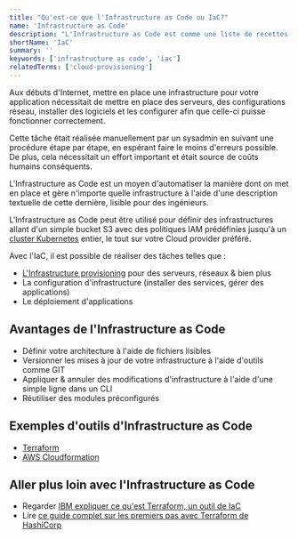```yaml
---
title: "Qu'est-ce que l'Infrastructure as Code ou IaC?"
name: 'Infrastructure as Code'
description: "L'Infrastructure as Code est comme une liste de recettes de cuisine utilisée pour automatiser la création et la gestion de tout ce qui peut fonctionner dans le Cloud."
shortName: 'IaC'
summary: ''
keywords: ['infrastructure as code', 'iac']
relatedTerms: ['cloud-provisioning']
---
```


Aux débuts d'Internet, mettre en place une infrastructure pour votre application nécessitait de mettre en place des serveurs, des configurations réseau, installer des logiciels et les configurer afin que celle-ci puisse fonctionner correctement.

Cette tâche était réalisée manuellement par un sysadmin en suivant une procédure étape par étape, en espérant faire le moins d'erreurs possible. De plus, cela nécessitait un effort important et était source de coûts humains conséquents.

L'Infrastructure as Code est un moyen d'automatiser la manière dont on met en place et gère n'importe quelle infrastructure à l'aide d'une description textuelle de cette dernière, lisible pour des ingénieurs.

L'Infrastructure as Code peut être utilisé pour définir des infrastructures allant d'un simple bucket S3 avec des politiques IAM prédéfinies jusqu'à un [cluster Kubernetes](#container-orchestration-and-kubernetes 'What is a Kubernetes cluster?') entier, le tout sur votre Cloud provider préféré.

Avec l'IaC, il est possible de réaliser des tâches telles que :

- [L'Infrastructure provisioning](#cloud-provisioning "Qu'est-ce que le Cloud provisioning?") pour des serveurs, réseaux & bien plus
- La configuration d'infrastructure (installer des services, gérer des applications)
- Le déploiement d'applications

## Avantages de l'Infrastructure as Code

- Définir votre architecture à l'aide de fichiers lisibles
- Versionner les mises à jour de votre infrastructure à l'aide d'outils comme GIT
- Appliquer & annuler des modifications d'infrastructure à l'aide d'une simple ligne dans un CLI
- Réutiliser des modules préconfigurés

## Exemples d'outils d'Infrastructure as Code

- [Terraform](https://www.terraform.io/)
- [AWS Cloudformation](https://aws.amazon.com/fr/cloudformation/)

## Aller plus loin avec l'Infrastructure as Code

- Regarder [IBM expliquer ce qu'est Terraform, un outil de IaC](https://www.youtube.com/watch?v=HmxkYNv1ksg)
- Lire [ce guide complet sur les premiers pas avec Terraform de HashiCorp](https://learn.hashicorp.com/tutorials/terraform/infrastructure-as-code)

